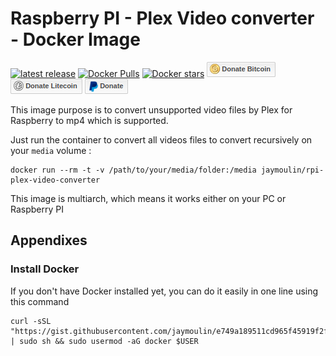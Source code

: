 Raspberry PI - Plex Video converter - Docker Image
==================================================
[![latest release](https://img.shields.io/github/release/jaymoulin/docker-rpi-plex-video-converter.svg "latest release")](http://github.com/jaymoulin/docker-rpi-plex-video-converter/releases)
[![Docker Pulls](https://img.shields.io/docker/pulls/jaymoulin/rpi-plex-video-converter.svg)](https://hub.docker.com/r/jaymoulin/rpi-plex-video-converter/)
[![Docker stars](https://img.shields.io/docker/stars/jaymoulin/rpi-plex-video-converter.svg)](https://hub.docker.com/r/jaymoulin/rpi-plex-video-converter/)
[![Bitcoin donation](https://github.com/jaymoulin/jaymoulin.github.io/raw/master/btc.png "Bitcoin donation")](https://m.freewallet.org/id/374ad82e/btc)
[![Litecoin donation](https://github.com/jaymoulin/jaymoulin.github.io/raw/master/ltc.png "Litecoin donation")](https://m.freewallet.org/id/374ad82e/ltc)
[![PayPal donation](https://github.com/jaymoulin/jaymoulin.github.io/raw/master/ppl.png "PayPal donation")](https://www.paypal.me/jaymoulin)

This image purpose is to convert unsupported video files by Plex for Raspberry to mp4 which is supported.

Just run the container to convert all videos files to convert recursively on your `media` volume :

```
docker run --rm -t -v /path/to/your/media/folder:/media jaymoulin/rpi-plex-video-converter
```
This image is multiarch, which means it works either on your PC or Raspberry PI

Appendixes
---

### Install Docker

If you don't have Docker installed yet, you can do it easily in one line using this command
 
```
curl -sSL "https://gist.githubusercontent.com/jaymoulin/e749a189511cd965f45919f2f99e45f3/raw/0e650b38fde684c4ac534b254099d6d5543375f1/ARM%2520(Raspberry%2520PI)%2520Docker%2520Install" | sudo sh && sudo usermod -aG docker $USER
```
